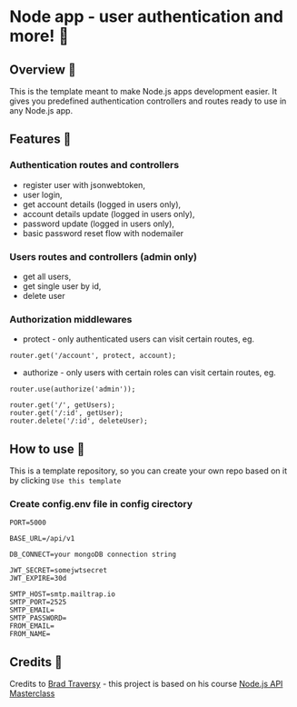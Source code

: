 # Node app - user authentication and more! :rocket:

## Overview :telescope:

This is the template meant to make Node.js apps development easier. It gives you predefined authentication controllers and routes ready to use in any Node.js app.

## Features :hammer:

### Authentication routes and controllers

- register user with jsonwebtoken,
- user login,
- get account details (logged in users only),
- account details update (logged in users only),
- password update (logged in users only),
- basic password reset flow with nodemailer

### Users routes and controllers (admin only)

- get all users,
- get single user by id,
- delete user

### Authorization middlewares

- protect - only authenticated users can visit certain routes, eg.

`router.get('/account', protect, account);`

- authorize - only users with certain roles can visit certain routes, eg.

```router.use(protect);
router.use(authorize('admin'));

router.get('/', getUsers);
router.get('/:id', getUser);
router.delete('/:id', deleteUser);
```

## How to use :floppy_disk:

This is a template repository, so you can create your own repo based on it by clicking `Use this template`

### Create config.env file in config cirectory

```NODE_ENV=development
PORT=5000

BASE_URL=/api/v1

DB_CONNECT=your mongoDB connection string

JWT_SECRET=somejwtsecret
JWT_EXPIRE=30d

SMTP_HOST=smtp.mailtrap.io
SMTP_PORT=2525
SMTP_EMAIL=
SMTP_PASSWORD=
FROM_EMAIL=
FROM_NAME=
```

## Credits :raised_hands:

Credits to [Brad Traversy](https://www.traversymedia.com/) - this project is based on his course [Node.js API Masterclass](https://www.udemy.com/course/nodejs-api-masterclass/)

